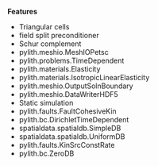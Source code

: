 
**Features**

* Triangular cells
* field split preconditioner
* Schur complement
* pylith.meshio.MeshIOPetsc
* pylith.problems.TimeDependent
* pylith.materials.Elasticity
* pylith.materials.IsotropicLinearElasticity
* pylith.meshio.OutputSolnBoundary
* pylith.meshio.DataWriterHDF5
* Static simulation
* pylith.faults.FaultCohesiveKin
* pylith.bc.DirichletTimeDependent
* spatialdata.spatialdb.SimpleDB
* spatialdata.spatialdb.UniformDB
* pylith.faults.KinSrcConstRate
* pylith.bc.ZeroDB
